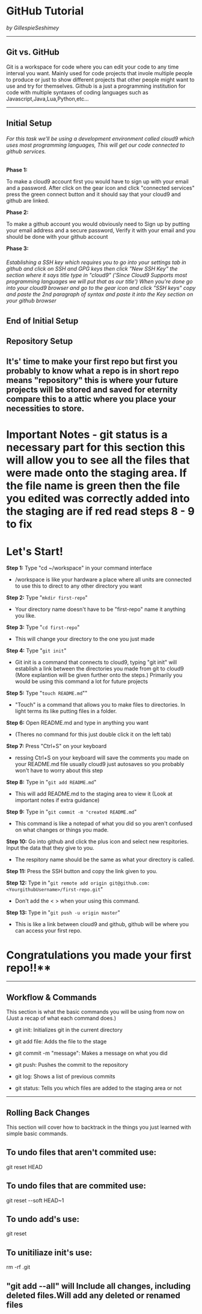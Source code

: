 # GitHub Tutorial

_by GillespieSeshimey_

---
## Git vs. GitHub
Git is a workspace for code where you can edit your code to any time interval you want. Mainly used for code projects that invole multiple people to produce or just to show different projects that other people might want to use and try for themselves.
Github is a just a programming institution for code with multiple syntaxes of coding languages such as Javascript,Java,Lua,Python,etc...


---
## Initial Setup

###### For this task we'll be using a development environment called cloud9 which uses most programming languages, This will get our code connected to github services.

**Phase 1:**

To make a cloud9 account first you would have to sign up with your email and a password. After click on the gear icon and click "connected services" press the green connect button and it should say that your cloud9 and github are linked.

**Phase 2:**

To make a github account you would obviously need to Sign up by putting your email address and a secure password, Verify it with your email and you should be done with your github account

**Phase 3:**

###### Establishing a SSH key which requires you to go into your settings tab in github and click on SSH and GPG keys then click "New SSH Key" the section where it says title type in "cloud9" ('Since Cloud9 Supports most programming languages we will put that as our title') When you're done go into your cloud9 browser and go to the gear icon and click "SSH keys" copy and paste the 2nd paragraph of syntax and paste it into the Key section on your github browser

End of Initial Setup
---
## Repository Setup
## It's' time to make your first repo but first you probably to know what a repo is in short repo means "repository" this is where your future projects will be stored and saved for eternity compare this to a attic where you place your necessities to store.

# Important Notes - git status is a necessary part for this section this will allow you to see all the files that were made onto the staging area. If the file name is green then the file you edited was correctly added into the staging are if red read steps 8 - 9 to fix

# Let's Start!

**Step 1:** Type "cd ~/workspace" in your command interface 
- /workspace is like your hardware a place where all units are connected to use this to direct to any other directory you want

**Step 2:** Type "`mkdir first-repo`" 
- Your directory name doesn't have to be "first-repo" name it anything you like.

**Step 3:** Type "`cd first-repo`"
- This will change your directory to the one you just made

**Step 4:** Type "`git init`"
- Git init is a command that connects to cloud9, typing "git init" will establish a link between the directories you made from git to cloud9 (More explantion will be given further onto the steps.) Primarily you would be using this command a lot for future projects

**Step 5:** Type "`touch README.md`""
- "Touch" is a command that allows you to make files to directories. In light terms its like putting files in a folder.

**Step 6:** Open README.md and type in anything you want
- (Theres no command for this just double click it on the left tab)

**Step 7:** Press "Ctrl+S" on your keyboard
- ressing Ctrl+S on your keyboard will save the comments you made on your README.md file usually cloud9 just autosaves so you probably won't have to worry about this step

**Step 8:** Type in "`git add README.md`"
- This will add README.md to the staging area to view it (Look at important notes if extra guidance)

**Step 9:** Type in "`git commit -m "created README.md`"
- This command is like a notepad of what you did so you aren't confused on what changes or things you made.

**Step 10:** Go into github and click the plus icon and select new respitories. Input the data that they give to you.
- The respitory name should be the same as what your directory is called.

**Step 11:** Press the SSH button and copy the link given to you.

**Step 12:**
Type in "`git remote add origin git@github.com:<YourgithubUsername>/first-repo.git`"
- Don't add the < > when your using this command.

**Step 13:** Type in "`git push -u origin master`"
- This is like a link between cloud9 and github, github will be where you can access your first repo.

# Congratulations you made your first repo!!**
---
## Workflow & Commands

This section is what the basic commands you will be using from now on (Just a recap of what each command does.)

- git init: Initializes git in the current directory

- git add file: Adds the file to the stage

- git commit -m "message": Makes a message on what you did

- git push: Pushes the commit to the repository

- git log: Shows a list of previous commits

- git status: Tells you which files are added to the staging area or not

---
## Rolling Back Changes

This section will cover how to backtrack in the things you just learned with simple basic commands.

## To undo files that aren't commited use:

git reset HEAD <filename>

## To undo files that are commited use:

git reset --soft HEAD~1

## To undo add's use:

git reset <filename>

## To unitiliaze init's use:

rm -rf .git

## "git add --all" will Include all changes, including deleted files.Will add any deleted or renamed files

